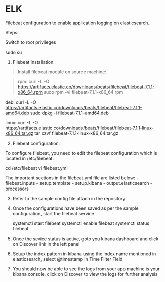 # ELK

Filebeat configuration to enable application logging on elasticsearch..

Steps:

Switch to root privileges

  sudo su

1) Filebeat Installation:

> Install filebeat module on source machine:
  
> rpm:
> curl -L -O https://artifacts.elastic.co/downloads/beats/filebeat/filebeat-7.1.1-x86_64.rpm
> sudo rpm -vi filebeat-7.1.1-x86_64.rpm

deb:
curl -L -O https://artifacts.elastic.co/downloads/beats/filebeat/filebeat-7.1.1-amd64.deb
sudo dpkg -i filebeat-7.1.1-amd64.deb

linux:
curl -L -O https://artifacts.elastic.co/downloads/beats/filebeat/filebeat-7.1.1-linux-x86_64.tar.gz
tar xzvf filebeat-7.1.1-linux-x86_64.tar.gz
  
2) Filebeat configuration:
 
To configure filebeat, you need to edit the filebeat configuration which is located in /etc/filebeat:
 
 cd /etc/filebeat
 vi filebeat.yml
   
 The important sections in the filebeat.yml file are listed below:
    - filebeat.inputs
    - setup.template
    - setup.kibana
    - output.elasticsearch
    - processors
      
3) Refer to the sample config file attach in the repository
  
  
4) Once the configurations have been saved as per the sample configuration, start the filebeat service
  
    systemctl start filebeat
    systemctl enable filebeat
    systemctl status filebeat
  
5) Once the sevice status is active, goto you kibana dashboard and click on Discover link in the left panel


6) Setup the index pattern in kibana using the index name mentioned in elasticsearch, select @timestamp in Time Filter Field


7) You should now be able to see the logs from your app machine is your kibana console, click on Discover to view the logs for further analysis
